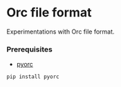 # Orc file format
Experimentations with Orc file format.


### Prerequisites
+ [pyorc](https://pypi.org/project/pyorc/)

``` bash
pip install pyorc
```

